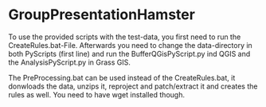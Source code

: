 # GroupPresentationHamster
To use the provided scripts with the test-data, you first need to run the CreateRules.bat-File. Afterwards you need to change the data-directory in both PyScripts (first line) and run the BufferQGisPyScript.py ind QGIS and the AnalysisPyScript.py in Grass GIS.

The PreProcessing.bat can be used instead of the CreateRules.bat, it donwloads the data, unzips it, reproject and patch/extract it and creates the rules as well. You need to have wget installed though.
